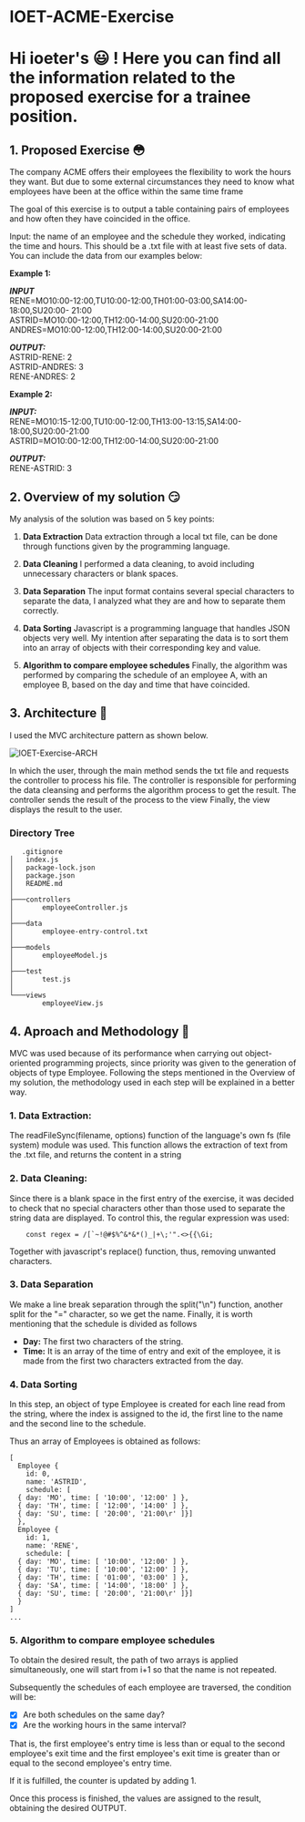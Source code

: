 ﻿# IOET-ACME-Exercise
# Hi ioeter's :smiley: ! Here you can find all the information related to the proposed exercise for a trainee position.
## 1. Proposed Exercise :flushed:
The company ACME offers their employees the flexibility to work the hours they want. But due to some external circumstances they need to know what employees have been at the office within the same time frame

The goal of this exercise is to output a table containing pairs of employees and how often they have coincided in the office.

Input: the name of an employee and the schedule they worked, indicating the time and hours. This should be a .txt file with at least five sets of data. You can include the data from our examples below:

**Example 1:**

***INPUT***  
RENE=MO10:00-12:00,TU10:00-12:00,TH01:00-03:00,SA14:00-18:00,SU20:00- 21:00  
ASTRID=MO10:00-12:00,TH12:00-14:00,SU20:00-21:00  
ANDRES=MO10:00-12:00,TH12:00-14:00,SU20:00-21:00

  
***OUTPUT:***  
ASTRID-RENE: 2  
ASTRID-ANDRES: 3  
RENE-ANDRES: 2

**Example 2:**

***INPUT:***  
RENE=MO10:15-12:00,TU10:00-12:00,TH13:00-13:15,SA14:00-18:00,SU20:00-21:00  
ASTRID=MO10:00-12:00,TH12:00-14:00,SU20:00-21:00

***OUTPUT:***  
RENE-ASTRID: 3

## 2.  Overview of my solution :smirk:
My analysis of the solution was based on 5 key points:

 1. **Data Extraction**
Data extraction through a local txt file, can be done through functions given by the programming language.

 2. **Data Cleaning**
I performed a data cleaning, to avoid including unnecessary characters or blank spaces.

 3. **Data Separation**
The input format contains several special characters to separate the data, I analyzed what they are and how to separate them correctly.

 4. **Data Sorting**
Javascript is a programming language that handles JSON objects very well. My intention after separating the data is to sort them into an array of objects with their corresponding key and value.

 5. **Algorithm to compare employee schedules**
Finally, the algorithm was performed by comparing the schedule of an employee A, with an employee B, based on the day and time that have coincided.

## 3. Architecture :triangular_ruler:

I used the MVC architecture pattern as shown below.

![IOET-Exercise-ARCH](https://user-images.githubusercontent.com/44406615/179069309-e36c92f5-47a7-45d4-ae00-529f4c1db17b.png)

In which the user, through the main method sends the txt file and requests the controller to process his file. 
The controller is responsible for performing the data cleansing and performs the algorithm process to get the result.
The controller sends the result of the process to the view
Finally, the view displays the result to the user.

### Directory Tree

```
   .gitignore
│   index.js
│   package-lock.json
│   package.json
│   README.md
│   
├───controllers
│       employeeController.js
│       
├───data
│       employee-entry-control.txt
│       
├───models
│       employeeModel.js
│       
├───test
│       test.js
│       
└───views
        employeeView.js
```

## 4. Aproach and Methodology :key:
MVC was used because of its performance when carrying out object-oriented programming projects, since priority was given to the generation of objects of type Employee. Following the steps mentioned in the Overview of my solution, the methodology used in each step will be explained in a better way.

### 1. **Data Extraction:** 
The readFileSync(filename, options) function of the language's own fs (file system) module was used. This function allows the extraction of text from the .txt file, and returns the content in a string

 ### 2. **Data Cleaning:**
Since there is a blank space in the first entry of the exercise, it was decided to check that no special characters other than those used to separate the string data are displayed. To control this, the regular expression was used: 

```
    const regex = /[`~!@#$%^&*&*()_|+\;'".<>{{\Gi;
```

Together with javascript's replace() function, thus, removing unwanted characters.


 ### 3. **Data Separation**
We make a line break separation through the split("\n") function, another split for the "=" character, so we get the name. 
Finally, it is worth mentioning that the schedule is divided as follows 
- **Day:** The first two characters of the string.
- **Time:** It is an array of the time of entry and exit of the employee, it is made from the first two characters extracted from the day.

 ### 4. **Data Sorting**
In this step, an object of type Employee is created for each line read from the string, where the index is assigned to the id, the first line to the name and the second line to the schedule.

Thus an array of Employees is obtained as follows: 

```
[
  Employee {
    id: 0,
    name: 'ASTRID',
    schedule: [
  { day: 'MO', time: [ '10:00', '12:00' ] },
  { day: 'TH', time: [ '12:00', '14:00' ] },
  { day: 'SU', time: [ '20:00', '21:00\r' ]}]
  },
  Employee {
    id: 1,
    name: 'RENE',
    schedule: [
  { day: 'MO', time: [ '10:00', '12:00' ] },
  { day: 'TU', time: [ '10:00', '12:00' ] },
  { day: 'TH', time: [ '01:00', '03:00' ] },
  { day: 'SA', time: [ '14:00', '18:00' ] },
  { day: 'SU', time: [ '20:00', '21:00\r' ]}]
  }
]
...
```
    
 ### 5. **Algorithm to compare employee schedules**

To obtain the desired result, the path of two arrays is applied simultaneously, one will start from i+1 so that the name is not repeated.

Subsequently the schedules of each employee are traversed, the condition will be:

 - [X] Are both schedules on the same day?
 - [X] Are the working hours in the same interval?

That is, the first employee's entry time is less than or equal to the second employee's exit time and the first employee's exit time is greater than or equal to the second employee's entry time.

If it is fulfilled, the counter is updated by adding 1.

Once this process is finished, the values are assigned to the result, obtaining the desired OUTPUT.

